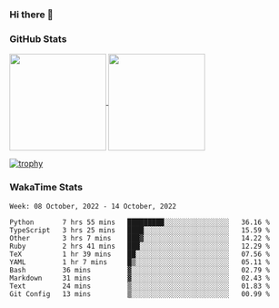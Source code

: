 ### Hi there 👋

### GitHub Stats

<a href="https://github.com/anuraghazra/github-readme-stats">
  <img align="center" height="170px" src="https://github-readme-stats.vercel.app/api/top-langs/?username=tksfjt1024&layout=compact&count_private=true&show_icons=true&show_icons=true&theme=graywhite" />
</a>
<a href="https://github.com/anuraghazra/github-readme-stats">
  <img align="center" height="170px" src="https://github-readme-stats.vercel.app/api?username=tksfjt1024&count_private=true&show_icons=true&show_icons=true&theme=graywhite" />
</a>

[![trophy](https://github-profile-trophy.vercel.app/?username=tksfjt1024)](https://github.com/ryo-ma/github-profile-trophy)

### WakaTime Stats

<!--START_SECTION:waka-->
```text
Week: 08 October, 2022 - 14 October, 2022

Python       7 hrs 55 mins   █████████░░░░░░░░░░░░░░░░   36.16 % 
TypeScript   3 hrs 25 mins   ████░░░░░░░░░░░░░░░░░░░░░   15.59 % 
Other        3 hrs 7 mins    ███▓░░░░░░░░░░░░░░░░░░░░░   14.22 % 
Ruby         2 hrs 41 mins   ███░░░░░░░░░░░░░░░░░░░░░░   12.29 % 
TeX          1 hr 39 mins    ██░░░░░░░░░░░░░░░░░░░░░░░   07.56 % 
YAML         1 hr 7 mins     █▒░░░░░░░░░░░░░░░░░░░░░░░   05.11 % 
Bash         36 mins         ▓░░░░░░░░░░░░░░░░░░░░░░░░   02.79 % 
Markdown     31 mins         ▓░░░░░░░░░░░░░░░░░░░░░░░░   02.43 % 
Text         24 mins         ▒░░░░░░░░░░░░░░░░░░░░░░░░   01.83 % 
Git Config   13 mins         ▒░░░░░░░░░░░░░░░░░░░░░░░░   00.99 % 
```
<!--END_SECTION:waka-->
